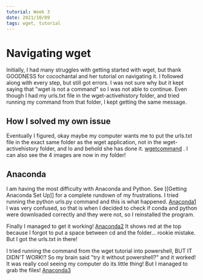```yaml
---
tutorial: Week 3
date: 2021/10/09
tags: wget, tutorial
---
```


# Navigating wget

Initially, I had many struggles with getting started with wget, but thank GOODNESS for cocochantal and her tutorial on navigating it. I followed along with every step, but still got errors. I was not sure why but it kept saying that "wget is not a command" so I was not able to continue. 
Even though I had my urls.txt file in the wget-activehistory folder, and tried running my command from that folder, I kept getting the same message. 

## How I solved my own issue

Eventually I figured, okay maybe my computer wants me to put the urls.txt file in the exact same folder as the wget application, not in the wget-activehistory folder, and lo and behold she has done it. [wgetcommand](wgetcommand.jpg) . I can also see the 4 images are now in my folder! 


## Anaconda

I am having the most difficulty with Anaconda and Python. See [[Getting Anaconda Set Up]] for a complete rundown of my frustrations. I tried running the python urls.py command and this is what happened. [Anaconda1](Anaconda1.jpg)
I was very confused, so that is when I decided to check if conda and python were downloaded correctly and they were not, so I reinstalled the program.

Finally I managed to get it working! [Anaconda2](Anaconda2.jpg)
It shows red at the top because I forgot to put a space between cd and the folder... rookie mistake. But I got the urls.txt in there!

I tried running the command from the wget tutorial into powershell, BUT IT DIDN'T WORK!? 
So my brain said "try it without powershell?" and it worked! It was really cool seeing my computer do its little thing! But I managed to grab the files! [Anaconda3](Anaconda3.jpg)